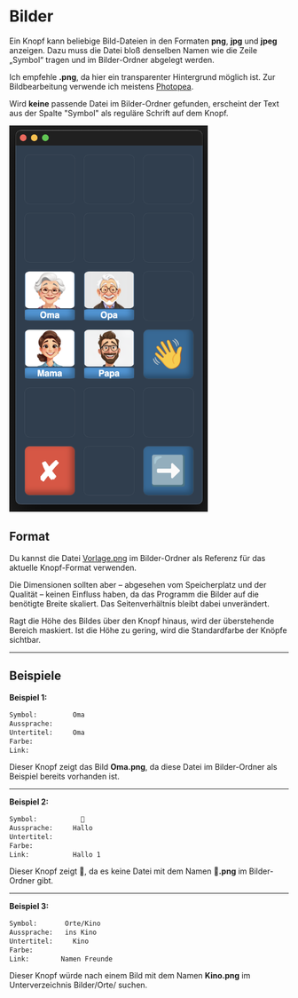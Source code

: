 # Bilder

Ein Knopf kann beliebige Bild-Dateien in den Formaten **png**, **jpg** und **jpeg** anzeigen. Dazu muss die Datei bloß denselben Namen wie die Zeile „Symbol“ tragen und im Bilder-Ordner abgelegt werden.

Ich empfehle **.png**, da hier ein transparenter Hintergrund möglich ist. Zur Bildbearbeitung verwende ich meistens [Photopea](https://www.photopea.com/).

Wird **keine** passende Datei im Bilder-Ordner gefunden, erscheint der Text aus der Spalte "Symbol" als reguläre Schrift auf dem Knopf.

   <img src="./preview_images.png" alt="preview_images" width="358" height="696">

## Format

Du kannst die Datei [Vorlage.png](https://github.com/c-smo/TalkTree-Edit/blob/main/TalkTree_Edit/Anleitungen/Bilder/Vorlage.md) im Bilder-Ordner als Referenz für das aktuelle Knopf-Format verwenden.

Die Dimensionen sollten aber – abgesehen vom Speicherplatz und der Qualität – keinen Einfluss haben, da das Programm die Bilder auf die benötigte Breite skaliert. Das Seitenverhältnis bleibt dabei unverändert.

Ragt die Höhe des Bildes über den Knopf hinaus, wird der überstehende Bereich maskiert. Ist die Höhe zu gering, wird die Standardfarbe der Knöpfe sichtbar.

---

## Beispiele

**Beispiel 1:**

```
Symbol:         Oma
Aussprache:
Untertitel:     Oma
Farbe:
Link:
```

Dieser Knopf zeigt das Bild **Oma.png**, da diese Datei im Bilder-Ordner als Beispiel bereits vorhanden ist.

---

**Beispiel 2:**

```
Symbol:           👋
Aussprache:     Hallo
Untertitel:
Farbe:
Link:           Hallo 1
```

Dieser Knopf zeigt 👋, da es keine Datei mit dem Namen **👋.png** im Bilder-Ordner gibt.

---

**Beispiel 3:**

```
Symbol:       Orte/Kino
Aussprache:   ins Kino
Untertitel:     Kino
Farbe:
Link:        Namen Freunde
```

Dieser Knopf würde nach einem Bild mit dem Namen **Kino.png** im Unterverzeichnis Bilder/Orte/ suchen.
